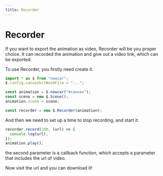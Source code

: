```yaml
---
title: Recorder
---
```


# Recorder

If you want to export the animation as video, Recorder will be you proper choice. It can recorded the animation and give out a video link, which can be exported.

To use Recorder, you firstly need create it.

```javascript
import * as $ from "newcar";
$.config.canvaskitWasmFile = "...";

const animation = $.newcar("#canvas");
const scene = new $.Scene();
animation.scene = scene;

const recorder = new $.Recorder(animation);
```

And then we need to set up a time to stop recording, and start it.

```javascript
recorder.record(100, (url) => {
  console.log(url);
});
animation.play();
```

the second parameter is a callback function, which accepts a parameter that includes the url of video.

Now visit the url and you can download it!
